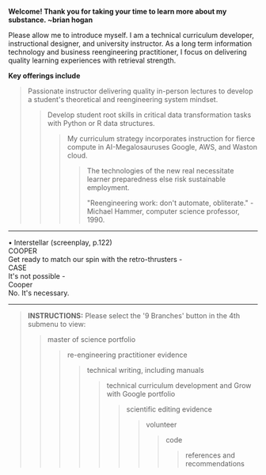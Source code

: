 **Welcome! Thank you for taking your time to learn more about my substance. ~brian hogan**  

Please allow me to introduce myself. I am a technical curriculum developer, instructional designer, and university instructor. As a long term information technology and business reengineering practitioner, I focus on delivering quality learning experiences with retrieval strength.

**Key offerings include**  
> Passionate instructor delivering quality in-person lectures to develop a student's theoretical and reengineering system mindset.  
>> Develop student root skills in critical data transformation tasks with Python or R data structures.  
>>> My curriculum strategy incorporates instruction for fierce compute in AI-Megalosauruses Google, AWS, and Waston cloud.  
>>>> The technologies of the new real necessitate learner preparedness else risk sustainable employment.  
>>>> 
>>>> "Reengineering work: don't automate, obliterate." -Michael Hammer, computer science professor, 1990.  

---------
• Interstellar (screenplay, p.122)  
COOPER  
Get ready to match our spin with the retro-thrusters -  
CASE  
It's not possible -  
Cooper  
No. It's necessary.  

---------
> **INSTRUCTIONS:** Please select the '9 Branches' button in the 4th submenu to view:  
>> master of science portfolio  
>>> re-engineering practitioner evidence  
>>>> technical writing, including manuals  
>>>>> technical curriculum development and Grow with Google portfolio  
>>>>>> scientific editing evidence  
>>>>>>> volunteer    
>>>>>>>> code  
>>>>>>>>> references and recommendations 
